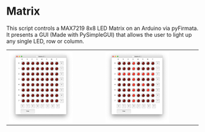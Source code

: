 # Matrix

This script controls a MAX7219 8x8 LED Matrix on an Arduino via pyFirmata.
It presents a GUI (Made with PySimpleGUI) that allows the user to light up any single LED, row or column.

<table border='0'>
  <tr>
    <td>
      <img src="/Images/README.md/Matrix_0.1.png" width="70%" title="Matrix GUI">
    </td>
    <td>
      <img src="/Images/README.md/Matrix_0.1_on.png" width="70%" title="Matrix GUI - ON">
    </td>
  </tr>
</table>
